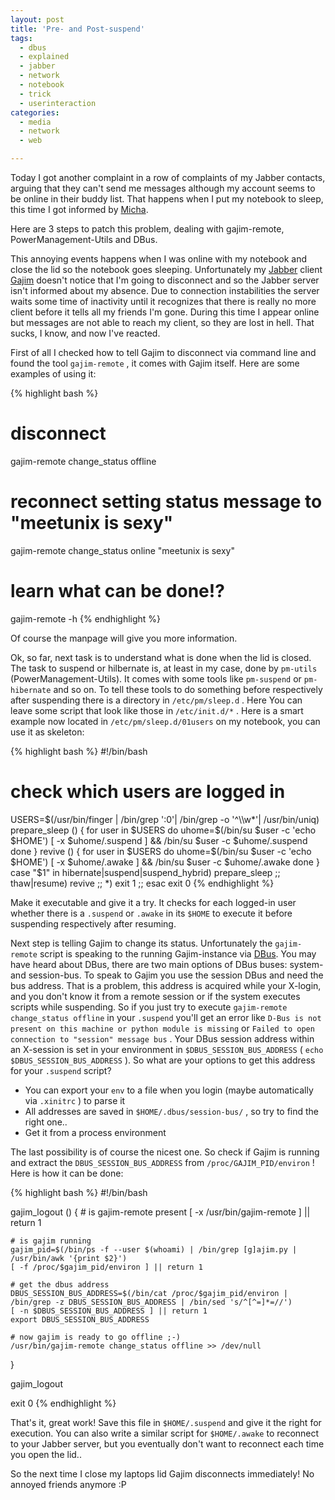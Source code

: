 ```yaml
---
layout: post
title: 'Pre- and Post-suspend'
tags:
  - dbus
  - explained
  - jabber
  - network
  - notebook
  - trick
  - userinteraction
categories:
  - media
  - network
  - web

---
```


Today I got another complaint in a row of complaints of my Jabber contacts, arguing that they can't send me messages although my account seems to be online in their buddy list. That happens when I put my notebook to sleep, this time I got informed by <a href="http://0rpheus.net/">Micha</a>.

Here are 3 steps to patch this problem, dealing with gajim-remote, PowerManagement-Utils and DBus.


This annoying events happens when I was online with my notebook and close the lid so the notebook goes sleeping. Unfortunately my <a href="http://www.jabber.org/">Jabber</a> client <a href="http://www.gajim.org/">Gajim</a> doesn't notice that I'm going to disconnect and so the Jabber server isn't informed about my absence. Due to connection instabilities the server waits some time of inactivity until it recognizes that there is really no more client before it tells all my friends I'm gone.
During  this time I appear online but messages are not able to reach my client, so they are lost in hell. That sucks, I know, and now I've reacted.

First of all I checked how to tell Gajim to disconnect via command line and found the tool  `gajim-remote` , it comes with Gajim itself. Here are some examples of using it:



{% highlight bash %}
# disconnect
gajim-remote change_status offline
# reconnect setting status message to "meetunix is sexy"
gajim-remote change_status online "meetunix is sexy"
# learn what can be done!?
gajim-remote -h
{% endhighlight %}



Of course the manpage will give you more information.

Ok, so far, next task is to understand what is done when the lid is closed. The task to suspend or hilbernate is, at least in my case, done by  `pm-utils`  (PowerManagement-Utils). It comes with some tools like  `pm-suspend`  or  `pm-hibernate`  and so on. To tell these tools to do something before respectively after suspending there is a directory in  `/etc/pm/sleep.d` . Here You can leave some script that look like those in  `/etc/init.d/*` .
Here is a smart example now located in  `/etc/pm/sleep.d/01users`  on my notebook, you can use it as skeleton:



{% highlight bash %}
#!/bin/bash
# check which users are logged in
USERS=$(/usr/bin/finger | /bin/grep ':0'| /bin/grep -o '^\\w*'| /usr/bin/uniq)
prepare_sleep ()
{
        for user in $USERS
        do
                uhome=$(/bin/su $user -c 'echo $HOME')
                [ -x $uhome/.suspend ] && /bin/su $user -c $uhome/.suspend
        done
}
revive ()
{
        for user in $USERS
        do
                uhome=$(/bin/su $user -c 'echo $HOME')
                [ -x $uhome/.awake ] && /bin/su $user -c $uhome/.awake
        done
}
case "$1" in
        hibernate|suspend|suspend_hybrid)
                prepare_sleep
                ;;
        thaw|resume)
                revive
                ;;
        *) exit 1
                ;;
esac
exit 0
{% endhighlight %}



Make it executable and give it a try. It checks for each logged-in user whether there is a  `.suspend`  or  `.awake`  in its  `$HOME`  to execute it before suspending respectively after resuming.

Next step is telling Gajim to change its status. Unfortunately the  `gajim-remote`  script is speaking to the running Gajim-instance via <a href="http://www.freedesktop.org/wiki/Software/dbus">DBus</a>. You may have heard about DBus, there are two main options of DBus buses: system- and session-bus. To speak to Gajim you use the session DBus and need the bus address. That is a problem, this address is acquired while your X-login, and you don't know it from a remote session or if the system executes scripts while suspending. So if you just try to execute  `gajim-remote change_status offline`  in your  `.suspend`  you'll get an error like  `D-Bus is not present on this machine or python module is missing`  or  `Failed to open connection to "session" message bus` .
Your DBus session address within an X-session is set in your environment in  `$DBUS_SESSION_BUS_ADDRESS`  ( `echo $DBUS_SESSION_BUS_ADDRESS` ).
So what are your options to get this address for your  `.suspend`  script?

* You can export your  `env`  to a file when you login (maybe automatically via  `.xinitrc` ) to parse it
* All addresses are saved in  `$HOME/.dbus/session-bus/` , so try to find the right one..
* Get it from a process environment

The last possibility is of course the nicest one. So check if Gajim is running and extract the  `DBUS_SESSION_BUS_ADDRESS`  from  `/proc/GAJIM_PID/environ` ! Here is how it can be done:



{% highlight bash %}
#!/bin/bash

gajim_logout ()
{
    # is gajim-remote present
    [ -x /usr/bin/gajim-remote ] || return 1

    # is gajim running
    gajim_pid=$(/bin/ps -f --user $(whoami) | /bin/grep [g]ajim.py | /usr/bin/awk '{print $2}')
    [ -f /proc/$gajim_pid/environ ] || return 1

    # get the dbus address
    DBUS_SESSION_BUS_ADDRESS=$(/bin/cat /proc/$gajim_pid/environ | /bin/grep -z DBUS_SESSION_BUS_ADDRESS | /bin/sed 's/^[^=]*=//')
    [ -n $DBUS_SESSION_BUS_ADDRESS ] || return 1
    export DBUS_SESSION_BUS_ADDRESS

    # now gajim is ready to go offline ;-)
    /usr/bin/gajim-remote change_status offline >> /dev/null
}

gajim_logout

exit 0
{% endhighlight %}



That's it, great work! Save this file in  `$HOME/.suspend`  and give it the right for execution. You can also write a similar script for  `$HOME/.awake`  to reconnect to your Jabber server, but you eventually don't want to reconnect each time you open the lid..

So the next time I close my laptops lid Gajim disconnects immediately! No annoyed friends anymore :P

